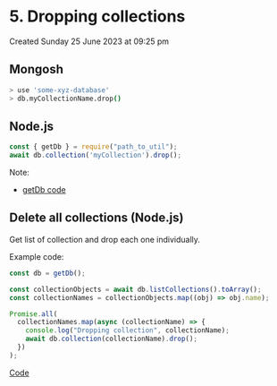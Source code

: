 # 5. Dropping collections
Created Sunday 25 June 2023 at 09:25 pm

## Mongosh
```sh
> use 'some-xyz-database'
> db.myCollectionName.drop()
```


## Node.js
```js
const { getDb } = require("path_to_util");
await db.collection('myCollection').drop();
```
Note:
- [getDb code](https://github.com/exemplar-codes/online-shop-with-nosql-mongodb/commit/a0e061c4294ee11922e7d8336372214e16c42c65)


## Delete all collections (Node.js)
Get list of collection and drop each one individually.

Example code:
```js
const db = getDb();

const collectionObjects = await db.listCollections().toArray();
const collectionNames = collectionObjects.map((obj) => obj.name);

Promise.all(
  collectionNames.map(async (collectionName) => {
	console.log("Dropping collection", collectionName);
	await db.collection(collectionName).drop();
  })
);
```
[Code](https://github.com/exemplar-codes/online-shop-sessions-and-cookies/commit/12ca720d866888ab02d996ea78a4d4a08e1c7e04)